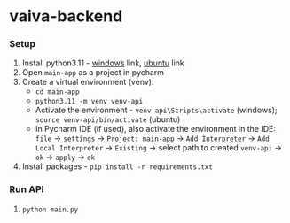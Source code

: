# vaiva-backend


### Setup
1. Install python3.11 - [windows](https://www.python.org/downloads/release/python-3110/) link, [ubuntu](https://www.makeuseof.com/install-python-ubuntu/)  link
2. Open `main-app` as a project in pycharm
3. Create a virtual environment (venv):
   * `cd main-app`
   * `python3.11 -m venv venv-api`
   * Activate the environment - `venv-api\Scripts\activate` (windows); `source venv-api/bin/activate` (ubuntu)
   * In Pycharm IDE (if used), also activate the environment in the IDE: `file` -> `settings` -> `Project: main-app` -> `Add Interpreter` -> `Add Local Interpreter` -> `Existing` -> select path to created `venv-api` -> `ok` -> `apply` -> `ok`
4. Install packages - `pip install -r requirements.txt`


### Run API
1. `python main.py`
